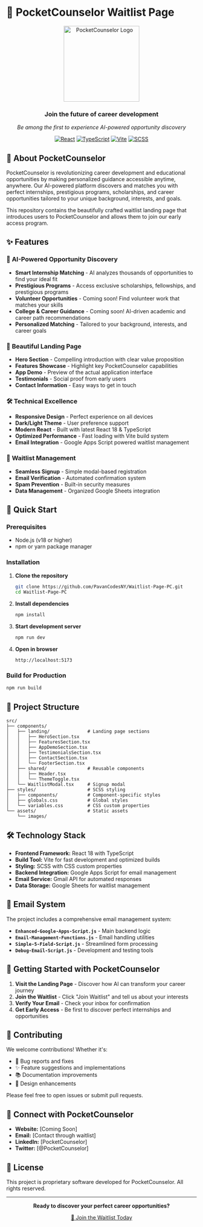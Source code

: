# 🌟 PocketCounselor Waitlist Page

<div align="center">
  <img src="public/images/PC-WhiteBackground.png" alt="PocketCounselor Logo" width="200" />
  
  <h3>Join the future of career development</h3>
  <p><em>Be among the first to experience AI-powered opportunity discovery</em></p>
  
  [![React](https://img.shields.io/badge/React-18-blue?style=for-the-badge&logo=react)](https://reactjs.org/)
  [![TypeScript](https://img.shields.io/badge/TypeScript-5-blue?style=for-the-badge&logo=typescript)](https://www.typescriptlang.org/)
  [![Vite](https://img.shields.io/badge/Vite-5-purple?style=for-the-badge&logo=vite)](https://vitejs.dev/)
  [![SCSS](https://img.shields.io/badge/SCSS-Styling-pink?style=for-the-badge&logo=sass)](https://sass-lang.com/)
</div>

## 📖 About PocketCounselor

PocketCounselor is revolutionizing career development and educational opportunities by making personalized guidance accessible anytime, anywhere. Our AI-powered platform discovers and matches you with perfect internships, prestigious programs, scholarships, and career opportunities tailored to your unique background, interests, and goals.

This repository contains the beautifully crafted waitlist landing page that introduces users to PocketCounselor and allows them to join our early access program.

## ✨ Features

### 🎯 **AI-Powered Opportunity Discovery**

- **Smart Internship Matching** - AI analyzes thousands of opportunities to find your ideal fit
- **Prestigious Programs** - Access exclusive scholarships, fellowships, and prestigious programs
- **Volunteer Opportunities** - Coming soon! Find volunteer work that matches your skills
- **College & Career Guidance** - Coming soon! AI-driven academic and career path recommendations
- **Personalized Matching** - Tailored to your background, interests, and career goals

### 🎨 **Beautiful Landing Page**

- **Hero Section** - Compelling introduction with clear value proposition
- **Features Showcase** - Highlight key PocketCounselor capabilities
- **App Demo** - Preview of the actual application interface
- **Testimonials** - Social proof from early users
- **Contact Information** - Easy ways to get in touch

### 🛠 **Technical Excellence**

- **Responsive Design** - Perfect experience on all devices
- **Dark/Light Theme** - User preference support
- **Modern React** - Built with latest React 18 & TypeScript
- **Optimized Performance** - Fast loading with Vite build system
- **Email Integration** - Google Apps Script powered waitlist management

### 📧 **Waitlist Management**

- **Seamless Signup** - Simple modal-based registration
- **Email Verification** - Automated confirmation system
- **Spam Prevention** - Built-in security measures
- **Data Management** - Organized Google Sheets integration

## 🚀 Quick Start

### Prerequisites

- Node.js (v18 or higher)
- npm or yarn package manager

### Installation

1. **Clone the repository**

   ```bash
   git clone https://github.com/PavanCodesNY/Waitlist-Page-PC.git
   cd Waitlist-Page-PC
   ```

2. **Install dependencies**

   ```bash
   npm install
   ```

3. **Start development server**

   ```bash
   npm run dev
   ```

4. **Open in browser**
   ```
   http://localhost:5173
   ```

### Build for Production

```bash
npm run build
```

## 📁 Project Structure

```
src/
├── components/
│   ├── landing/              # Landing page sections
│   │   ├── HeroSection.tsx
│   │   ├── FeaturesSection.tsx
│   │   ├── AppDemoSection.tsx
│   │   ├── TestimonialsSection.tsx
│   │   ├── ContactSection.tsx
│   │   └── FooterSection.tsx
│   ├── shared/               # Reusable components
│   │   ├── Header.tsx
│   │   └── ThemeToggle.tsx
│   └── WaitlistModal.tsx     # Signup modal
├── styles/                   # SCSS styling
│   ├── components/           # Component-specific styles
│   ├── globals.css           # Global styles
│   └── variables.css         # CSS custom properties
└── assets/                   # Static assets
    └── images/
```

## 🛠 Technology Stack

- **Frontend Framework:** React 18 with TypeScript
- **Build Tool:** Vite for fast development and optimized builds
- **Styling:** SCSS with CSS custom properties
- **Backend Integration:** Google Apps Script for email management
- **Email Service:** Gmail API for automated responses
- **Data Storage:** Google Sheets for waitlist management

## 📧 Email System

The project includes a comprehensive email management system:

- **`Enhanced-Google-Apps-Script.js`** - Main backend logic
- **`Email-Management-Functions.js`** - Email handling utilities
- **`Simple-5-Field-Script.js`** - Streamlined form processing
- **`Debug-Email-Script.js`** - Development and testing tools

## 🚀 Getting Started with PocketCounselor

1. **Visit the Landing Page** - Discover how AI can transform your career journey
2. **Join the Waitlist** - Click "Join Waitlist" and tell us about your interests
3. **Verify Your Email** - Check your inbox for confirmation
4. **Get Early Access** - Be first to discover perfect internships and opportunities

## 🤝 Contributing

We welcome contributions! Whether it's:

- 🐛 Bug reports and fixes
- ✨ Feature suggestions and implementations
- 📚 Documentation improvements
- 🎨 Design enhancements

Please feel free to open issues or submit pull requests.

## 📱 Connect with PocketCounselor

- **Website:** [Coming Soon]
- **Email:** [Contact through waitlist]
- **LinkedIn:** [PocketCounselor]
- **Twitter:** [@PocketCounselor]

## 📄 License

This project is proprietary software developed for PocketCounselor. All rights reserved.

---

<div align="center">
  <p><strong>Ready to discover your perfect career opportunities?</strong></p>
  <p><a href="https://pockecounselor-waitlist.com">🚀 Join the Waitlist Today</a></p>
</div>
